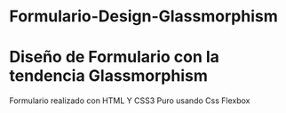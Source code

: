 # Formulario-Design-Glassmorphism
<h1>Diseño de Formulario con la tendencia Glassmorphism</h1>

<p>Formulario realizado con HTML Y CSS3 Puro usando Css Flexbox</p>
